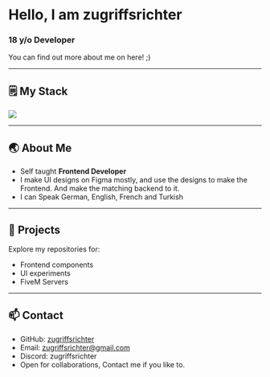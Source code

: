 # Hello, I am zugriffsrichter

### 18 y/o Developer

You can find out more about me on here! ;)

---

## 🗒️ My Stack

<p align="left">
  <img src="https://skillicons.dev/icons?i=html,css,js,lua,react,figma" />
</p>

---

## 🌏 About Me
-  Self taught **Frontend Developer**
-  I make UI designs on Figma mostly, and use the designs to make the Frontend. And make the matching backend to it.
-  I can Speak German, English, French and Turkish

---

## 📂 Projects
Explore my repositories for:
- Frontend components
- UI experiments
- FiveM Servers

---

## 📫 Contact
- GitHub: [zugriffsrichter](https://github.com/zugriffsrichter)
- Email: zugriffsrichter@gmail.com
- Discord: zugriffsrichter
- Open for collaborations, Contact me if you like to.
